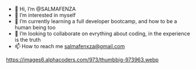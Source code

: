 - 👋 Hi, I’m @SALMAFENZA
- 👀 I’m interested in myself
- 🌱 I’m currently learning a full developer bootcamp, and how to be a human being too
- 💞️ I’m looking to collaborate on evrything about coding, in the experience is the truth
- 📫 How to reach me salmafenxza@gmail.com

<!---
SALMAFENZA/SALMAFENZA is a ✨ special ✨ repository because its `README.md` (this file) appears on your GitHub profile.
You can click the Preview link to take a look at your changes.
--->
https://images6.alphacoders.com/973/thumbbig-973963.webp
